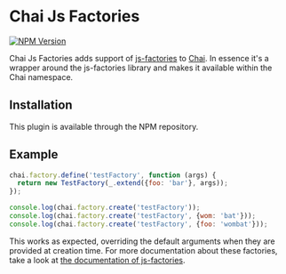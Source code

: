 # Chai Js Factories
[![NPM Version](https://fury-badge.herokuapp.com/js/js-factories.png)](http://badge.fury.io/js/chai-js-factories)

Chai Js Factories adds support of [js-factories](https://github.com/matthijsgroen/js-factories) to [Chai](http://chaijs.com/). In essence it's a wrapper around the js-factories library and makes it available within the Chai namespace.

## Installation
This plugin is available through the NPM repository.

## Example

```javascript
chai.factory.define('testFactory', function (args) { 
  return new TestFactory(_.extend({foo: 'bar'}, args));
});

console.log(chai.factory.create('testFactory'));
console.log(chai.factory.create('testFactory', {wom: 'bat'}));
console.log(chai.factory.create('testFactory', {foo: 'wombat'}));
```

This works as expected, overriding the default arguments when they are provided at creation time. For more documentation about these factories, take a look at [the documentation of js-factories](https://github.com/matthijsgroen/js-factories/blob/master/README.md).
